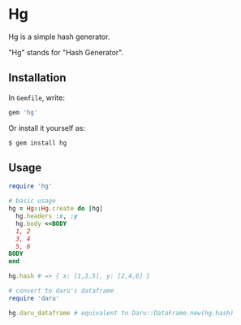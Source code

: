 # Hg

Hg is a simple hash generator.

"Hg" stands for "Hash Generator".

## Installation

In `Gemfile`, write:

```ruby
gem 'hg'
```

Or install it yourself as:

```shell
$ gem install hg
```

## Usage

```ruby
require 'hg'

# basic usage
hg = Hg::Hg.create do |hg|
  hg.headers :x, :y
  hg.body <<BODY
  1, 2
  3, 4
  5, 6
BODY
end

hg.hash # => { x: [1,3,5], y: [2,4,6] }

# convert to daru's dataframe
require 'daru'

hg.daru_dataframe # equivalent to Daru::DataFrame.new(hg.hash)
```

